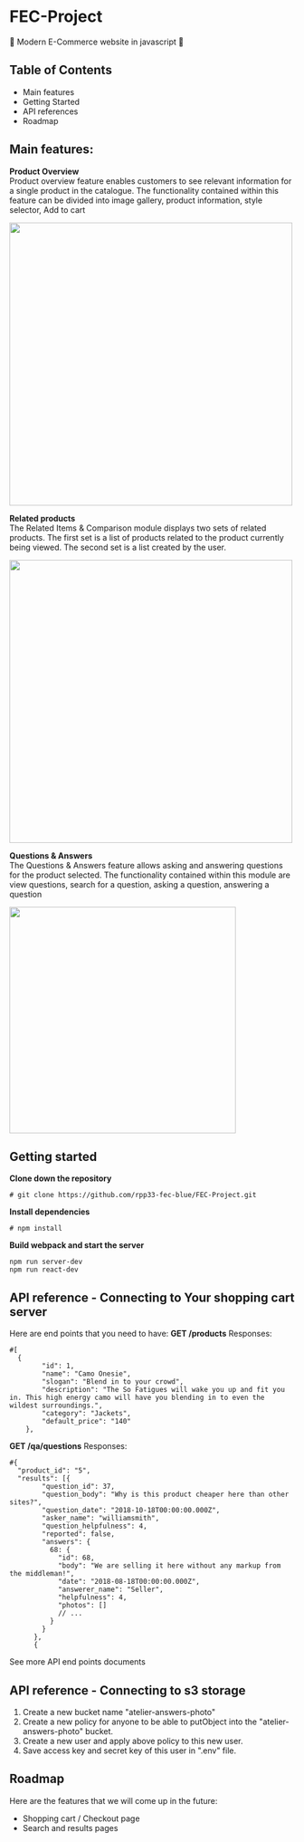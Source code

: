 # FEC-Project

:shopping_cart: Modern E-Commerce website in javascript :shopping_cart:

## Table of Contents
- Main features
- Getting Started
- API references
- Roadmap

## Main features:
**Product Overview** <br />
Product overview feature enables customers to see relevant information for a single product in the catalogue. The functionality contained within this feature can be divided into image gallery, product information, style selector, Add to cart <br />

<img src="https://atelier-answers-photo.s3.ap-southeast-1.amazonaws.com/product-overview.gif" height="500" /><br />

**Related products** <br />
The Related Items & Comparison module displays two sets of related products. The first set is a list of products related to the product currently being viewed. The second set is a list created by the user.

<img src="https://atelier-answers-photo.s3.ap-southeast-1.amazonaws.com/related-products.gif" height="500" /><br />

**Questions & Answers** <br />
The Questions & Answers feature allows asking and answering questions for the product selected. The functionality contained within this module are view questions,
search for a question, asking a question, answering a question <br />

<img src="https://atelier-answers-photo.s3.ap-southeast-1.amazonaws.com/questions-answers.gif" height="400" /><br />

## Getting started
**Clone down the repository**
```
# git clone https://github.com/rpp33-fec-blue/FEC-Project.git
```
**Install dependencies**
```
# npm install
```

**Build webpack and start the server**
```
npm run server-dev
npm run react-dev
```

## API reference - Connecting to Your shopping cart server
Here are end points that you need to have:
**GET /products**
Responses: <br />
```
#[
  {
        "id": 1,
        "name": "Camo Onesie",
        "slogan": "Blend in to your crowd",
        "description": "The So Fatigues will wake you up and fit you in. This high energy camo will have you blending in to even the wildest surroundings.",
        "category": "Jackets",
        "default_price": "140"
    },
```
**GET /qa/questions**
Responses: <br />
```
#{
  "product_id": "5",
  "results": [{
        "question_id": 37,
        "question_body": "Why is this product cheaper here than other sites?",
        "question_date": "2018-10-18T00:00:00.000Z",
        "asker_name": "williamsmith",
        "question_helpfulness": 4,
        "reported": false,
        "answers": {
          68: {
            "id": 68,
            "body": "We are selling it here without any markup from the middleman!",
            "date": "2018-08-18T00:00:00.000Z",
            "answerer_name": "Seller",
            "helpfulness": 4,
            "photos": []
            // ...
          }
        }
      },
      {
```
<a>See more API end points documents</a>

## API reference - Connecting to s3 storage
1. Create a new bucket name "atelier-answers-photo"
2. Create a new policy for anyone to be able to putObject into the "atelier-answers-photo" bucket.
3. Create a new user and apply above policy to this new user.
4. Save access key and secret key of this user in ".env" file.

## Roadmap
Here are the features that we will come up in the future:
- Shopping cart / Checkout page
- Search and results pages